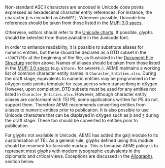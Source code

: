 Non-standard ASCII characters are encoded in Unicode code points expressed as hexadecimal character entity references. For instance, the character þ is encoded as `&#x00FE;`. Wherever possible, Unicode hex references should be taken from those listed in the [MUFI 3.0 specs](http://www.mufi.info/specs/). 

Otherwise, editors should refer to the [Unicode charts](http://www.unicode.org/charts/). If possible, glyphs should be selected from those available in the Junicode font.

In order to enhance readability, it is possible to substitute aliases for numeric entities, but these should be declared as a DTD subset in the `<!DOCTYPE>` at the beginning of the file, as illustrated in the [Document File Structure](../Editing_Policies/Document_File_Structure) section above. Names of aliases should be taken from those listed in the [MUFI 3.0 specs](http://www.mufi.info/specs/) (e.g. `&thorn;` for `&#x00FE;`). AEME maintains a working list of common character entity names in `Character_Entities.xlsx`. During the draft stage, equivalents to numeric entities may be programmed in the oXygen code points template for easy access when transcribing in oXygen. However, upon completion, DTD subsets must be used for any entities not listed in `Character_Entities.xlsx`. However, although character entity aliases are conformant with TEI P5, some applications written for P5 do not support them. Therefore AEME recommends converting entities from aliases to numeric entities prior to publication. It is also possible to use Unicode characters that can be displayed in oXygen such as þ and ȝ during the draft stage. These too should be converted to entities prior to publication.

For glyphs not available in Unicode, AEME has added the gaiji module to its customisation of TEI. As a general rule, glyphs defined using this module should be reserved for facsimile markup. This is because AEME policy is to represent most glyphs with modern typographic equivalents in the diplomatic and critical views. Exceptions are discussed in the [Allographs](Representation_of_Characters_and_Glyphs/Allographs) section below.